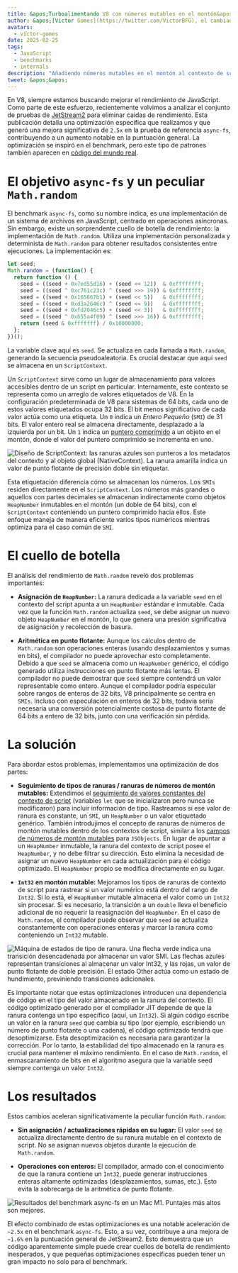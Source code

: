 ```yaml
---
title: &apos;Turboalimentando V8 con números mutables en el montón&apos;
author: &apos;[Victor Gomes](https://twitter.com/VictorBFG), el cambiador de bits&apos;
avatars:
  - victor-gomes
date: 2025-02-25
tags:
  - JavaScript
  - benchmarks
  - internals
description: "Añadiendo números mutables en el montón al contexto de scripts"
tweet: &apos;&apos;
---
```


En V8, siempre estamos buscando mejorar el rendimiento de JavaScript. Como parte de este esfuerzo, recientemente volvimos a analizar el conjunto de pruebas de [JetStream2](https://browserbench.org/JetStream2.1/) para eliminar caídas de rendimiento. Esta publicación detalla una optimización específica que realizamos y que generó una mejora significativa de `2.5x` en la prueba de referencia `async-fs`, contribuyendo a un aumento notable en la puntuación general. La optimización se inspiró en el benchmark, pero este tipo de patrones también aparecen en [código del mundo real](https://github.com/WebAssembly/binaryen/blob/3339c1f38da5b68ce8bf410773fe4b5eee451ab8/scripts/fuzz_shell.js#L248).

<!--truncate-->
# El objetivo `async-fs` y un peculiar `Math.random`

El benchmark `async-fs`, como su nombre indica, es una implementación de un sistema de archivos en JavaScript, centrado en operaciones asíncronas. Sin embargo, existe un sorprendente cuello de botella de rendimiento: la implementación de `Math.random`. Utiliza una implementación personalizada y determinista de `Math.random` para obtener resultados consistentes entre ejecuciones. La implementación es:

```js
let seed;
Math.random = (function() {
  return function () {
    seed = ((seed + 0x7ed55d16) + (seed << 12))  & 0xffffffff;
    seed = ((seed ^ 0xc761c23c) ^ (seed >>> 19)) & 0xffffffff;
    seed = ((seed + 0x165667b1) + (seed << 5))   & 0xffffffff;
    seed = ((seed + 0xd3a2646c) ^ (seed << 9))   & 0xffffffff;
    seed = ((seed + 0xfd7046c5) + (seed << 3))   & 0xffffffff;
    seed = ((seed ^ 0xb55a4f09) ^ (seed >>> 16)) & 0xffffffff;
    return (seed & 0xfffffff) / 0x10000000;
  };
})();
```

La variable clave aquí es `seed`. Se actualiza en cada llamada a `Math.random`, generando la secuencia pseudoaleatoria. Es crucial destacar que aquí `seed` se almacena en un `ScriptContext`.

Un `ScriptContext` sirve como un lugar de almacenamiento para valores accesibles dentro de un script en particular. Internamente, este contexto se representa como un arreglo de valores etiquetados de V8. En la configuración predeterminada de V8 para sistemas de 64 bits, cada uno de estos valores etiquetados ocupa 32 bits. El bit menos significativo de cada valor actúa como una etiqueta. Un `0` indica un _Entero Pequeño_ (`SMI`) de 31 bits. El valor entero real se almacena directamente, desplazado a la izquierda por un bit. Un `1` indica un [puntero comprimido](https://v8.dev/blog/pointer-compression) a un objeto en el montón, donde el valor del puntero comprimido se incrementa en uno.

![Diseño de `ScriptContext`: las ranuras azules son punteros a los metadatos del contexto y al objeto global (`NativeContext`). La ranura amarilla indica un valor de punto flotante de precisión doble sin etiquetar.](/_img/mutable-heap-number/script-context.svg)

Esta etiquetación diferencia cómo se almacenan los números. Los `SMIs` residen directamente en el `ScriptContext`. Los números más grandes o aquellos con partes decimales se almacenan indirectamente como objetos `HeapNumber` inmutables en el montón (un doble de 64 bits), con el `ScriptContext` conteniendo un puntero comprimido hacia ellos. Este enfoque maneja de manera eficiente varios tipos numéricos mientras optimiza para el caso común de `SMI`.

# El cuello de botella

El análisis del rendimiento de `Math.random` reveló dos problemas importantes:

- **Asignación de `HeapNumber`:** La ranura dedicada a la variable `seed` en el contexto del script apunta a un `HeapNumber` estándar e inmutable. Cada vez que la función `Math.random` actualiza `seed`, se debe asignar un nuevo objeto `HeapNumber` en el montón, lo que genera una presión significativa de asignación y recolección de basura.

- **Aritmética en punto flotante:** Aunque los cálculos dentro de `Math.random` son operaciones enteras (usando desplazamientos y sumas en bits), el compilador no puede aprovechar esto completamente. Debido a que `seed` se almacena como un `HeapNumber` genérico, el código generado utiliza instrucciones en punto flotante más lentas. El compilador no puede demostrar que `seed` siempre contendrá un valor representable como entero. Aunque el compilador podría especular sobre rangos de enteros de 32 bits, V8 principalmente se centra en `SMIs`. Incluso con especulación en enteros de 32 bits, todavía sería necesaria una conversión potencialmente costosa de punto flotante de 64 bits a entero de 32 bits, junto con una verificación sin pérdida.

# La solución

Para abordar estos problemas, implementamos una optimización de dos partes:

- **Seguimiento de tipos de ranuras / ranuras de números de montón mutables:** Extendimos el [seguimiento de valores constantes del contexto de script](https://issues.chromium.org/u/2/issues/42203515) (variables `let` que se inicializaron pero nunca se modificaron) para incluir información de tipo. Rastreamos si ese valor de ranura es constante, un `SMI`, un `HeapNumber` o un valor etiquetado genérico. También introdujimos el concepto de ranuras de números de montón mutables dentro de los contextos de script, similar a los [campos de números de montón mutables](https://v8.dev/blog/react-cliff#smi-heapnumber-mutableheapnumber) para `JSObjects`. En lugar de apuntar a un `HeapNumber` inmutable, la ranura del contexto de script posee el `HeapNumber`, y no debe filtrar su dirección. Esto elimina la necesidad de asignar un nuevo `HeapNumber` en cada actualización para el código optimizado. El `HeapNumber` propio se modifica directamente en su lugar.

- **`Int32` en montón mutable:** Mejoramos los tipos de ranuras de contexto de script para rastrear si un valor numérico está dentro del rango de `Int32`. Si lo está, el `HeapNumber` mutable almacena el valor como un `Int32` sin procesar. Si es necesario, la transición a un `double` lleva el beneficio adicional de no requerir la reasignación del `HeapNumber`. En el caso de `Math.random`, el compilador puede observar que `seed` se actualiza constantemente con operaciones enteras y marcar la ranura como conteniendo un `Int32` mutable.

![Máquina de estados de tipo de ranura. Una flecha verde indica una transición desencadenada por almacenar un valor `SMI`. Las flechas azules representan transiciones al almacenar un valor `Int32`, y las rojas, un valor de punto flotante de doble precisión. El estado `Other` actúa como un estado de hundimiento, previniendo transiciones adicionales.](/_img/mutable-heap-number/transitions.svg)

Es importante notar que estas optimizaciones introducen una dependencia de código en el tipo del valor almacenado en la ranura del contexto. El código optimizado generado por el compilador JIT depende de que la ranura contenga un tipo específico (aquí, un `Int32`). Si algún código escribe un valor en la ranura `seed` que cambia su tipo (por ejemplo, escribiendo un número de punto flotante o una cadena), el código optimizado tendrá que desoptimizarse. Esta desoptimización es necesaria para garantizar la corrección. Por lo tanto, la estabilidad del tipo almacenado en la ranura es crucial para mantener el máximo rendimiento. En el caso de `Math.random`, el enmascaramiento de bits en el algoritmo asegura que la variable seed siempre contenga un valor `Int32`.

# Los resultados

Estos cambios aceleran significativamente la peculiar función `Math.random`:

- **Sin asignación / actualizaciones rápidas en su lugar:** El valor `seed` se actualiza directamente dentro de su ranura mutable en el contexto de script. No se asignan nuevos objetos durante la ejecución de `Math.random`.

- **Operaciones con enteros:** El compilador, armado con el conocimiento de que la ranura contiene un `Int32`, puede generar instrucciones enteras altamente optimizadas (desplazamientos, sumas, etc.). Esto evita la sobrecarga de la aritmética de punto flotante.

![Resultados del benchmark `async-fs` en un Mac M1. Puntajes más altos son mejores.](/_img/mutable-heap-number/result.png)

El efecto combinado de estas optimizaciones es una notable aceleración de `~2.5x` en el benchmark `async-fs`. Esto, a su vez, contribuye a una mejora de `~1.6%` en la puntuación general de JetStream2. Esto demuestra que un código aparentemente simple puede crear cuellos de botella de rendimiento inesperados, y que pequeñas optimizaciones específicas pueden tener un gran impacto no solo para el benchmark.

